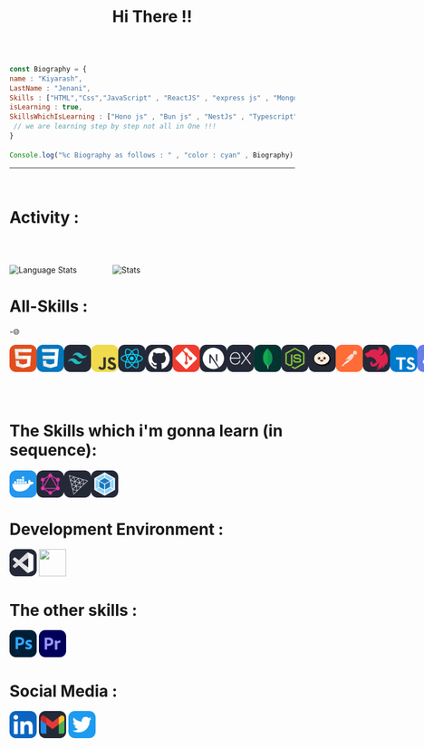 <h1 align="center">Hi There !!</h1>



<br /><br />

```javascript
const Biography = {
name : "Kiyarash",
LastName : "Jenani",
Skills : ["HTML","Css","JavaScript" , "ReactJS" , "express js" , "MongoDb" , "NodeJS" , "NextJs" , "Postgresql" , "sequelize" , "mongoose"],
isLearning : true,
SkillsWhichIsLearning : ["Hono js" , "Bun js" , "NestJs" , "Typescript"],
 // we are learning step by step not all in One !!!
}

Console.log("%c Biography as follows : " , "color : cyan" , Biography) 
```
___
<br />
<h1> Activity : </h1>
<br /><br />

![Language Stats](https://github-readme-stats.vercel.app/api/top-langs/?username=KiyarashJ&layout=pie)
&nbsp;&nbsp;&nbsp;&nbsp;&nbsp;&nbsp;&nbsp;&nbsp;&nbsp;&nbsp;&nbsp;&nbsp;&nbsp;&nbsp;<!--&nbsp;&nbsp;&nbsp;&nbsp;&nbsp;&nbsp;-->
![Stats](https://github-readme-stats.vercel.app/api?username=KiyarashJ&show_icons=true&theme=dark)

# All-Skills : 

-🌐 &nbsp;
<br />
<div style="display : flex">
  <img style="width : 48px; height: 48px;" src="https://github.com/tandpfun/skill-icons/blob/main/icons/HTML.svg"/>
  
  <img style="width : 48px; height: 48px;" src="https://github.com/tandpfun/skill-icons/blob/main/icons/CSS.svg"/>
  
  <img style="width : 48px; height: 48px;" src="https://github.com/tandpfun/skill-icons/blob/main/icons/TailwindCSS-Dark.svg"/>
  
  <img style="width : 48px; height: 48px;" src="https://github.com/tandpfun/skill-icons/blob/main/icons/JavaScript.svg"/>
  
  <img style="width : 48px; height: 48px;" src="https://github.com/tandpfun/skill-icons/blob/main/icons/React-Dark.svg"/>
  
  <img style="width : 48px; height: 48px;" src="https://github.com/tandpfun/skill-icons/blob/main/icons/Github-Dark.svg"/>
  
  <img style="width : 48px; height: 48px;" src="https://github.com/tandpfun/skill-icons/blob/main/icons/Git.svg"/>
  
  <img style="width : 48px; height: 48px;" src="https://github.com/tandpfun/skill-icons/blob/main/icons/NextJS-Dark.svg"/>
  
  <img style="width : 48px; height: 48px;" src="https://github.com/tandpfun/skill-icons/blob/main/icons/ExpressJS-Dark.svg"/>
  
  <img style="width : 48px; height: 48px;" src="https://github.com/tandpfun/skill-icons/blob/main/icons/MongoDB.svg"/>
  
  <img style="width : 48px; height: 48px;" src="https://github.com/tandpfun/skill-icons/blob/main/icons/NodeJS-Dark.svg"/>
   
  <img style="width : 48px; height: 48px;" src="https://github.com/tandpfun/skill-icons/blob/main/icons/Bun-Dark.svg"/>
 
  <img style="width : 48px; height: 48px;" src="https://github.com/tandpfun/skill-icons/blob/main/icons/Postman.svg"/>
 
  <img style="width : 48px; height: 48px;" src="https://github.com/tandpfun/skill-icons/blob/main/icons/NestJS-Dark.svg"/>

  <img style="width : 48px; height: 48px;" src="https://github.com/tandpfun/skill-icons/blob/main/icons/TypeScript.svg"/>
  
  <img style="width : 48px; height: 48px;" src="https://github.com/tandpfun/skill-icons/blob/main/icons/Prisma.svg"/>

  <img style="width : 48px; height: 48px;" src="https://github.com/tandpfun/skill-icons/blob/main/icons/Sequelize-Dark.svg"/>
  
  <img style="width : 48px; height: 48px;" src="https://github.com/tandpfun/skill-icons/blob/main/icons/PostgreSQL-Dark.svg"/>
</div>


<br /><br />



# The Skills which i'm gonna learn (in sequence): 

<div style="display: flex;">

<img style="width : 48px; height: 48px;" src="https://github.com/tandpfun/skill-icons/blob/main/icons/Docker.svg"/>

<img style="width : 48px; height: 48px;" src="https://github.com/tandpfun/skill-icons/blob/main/icons/GraphQL-Dark.svg"/>

<img style="width : 48px; height: 48px;" src="https://github.com/tandpfun/skill-icons/blob/main/icons/ThreeJS-Dark.svg"/>

<img style="width : 48px; height: 48px;" src="https://github.com/tandpfun/skill-icons/blob/main/icons/Webpack-Dark.svg"/>
  
</div>

<h1>Development Environment : </h1>

<div style=""display: flex>
  <img style="width : 48px; height: 48px;" src="https://github.com/tandpfun/skill-icons/blob/main/icons/VSCode-Dark.svg"/>
  
  <img style="width : 48px; height: 48px;" src="https://github.com/tandpfun/skill-icons/blob/main/icons/WebStorm-Dark.svg"/>
</div>



# The other skills : 
<div style=""display: flex>

  <img style="width : 48px; height: 48px;" src="https://github.com/tandpfun/skill-icons/blob/main/icons/Photoshop.svg"/>
  
  <img style="width : 48px; height: 48px;" src="https://github.com/tandpfun/skill-icons/blob/main/icons/Premiere.svg"/>

</div>




# Social Media : 

<div style=""display: flex>

  <img style="width : 48px; height: 48px;" src="https://github.com/tandpfun/skill-icons/blob/main/icons/LinkedIn.svg"/>
  
  <img style="width : 48px; height: 48px;" src="https://github.com/tandpfun/skill-icons/blob/main/icons/Gmail-Dark.svg"/>

  <img style="width : 48px; height: 48px;" src="https://github.com/tandpfun/skill-icons/blob/main/icons/Twitter.svg"/>

</div>




 
